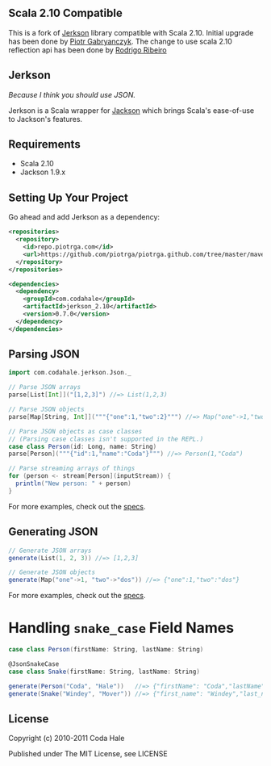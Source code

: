 Scala 2.10 Compatible
---------------------

This is a fork of [Jerkson](https://github.com/codahale/jerkson) library compatible with Scala 2.10.
Initial upgrade has been done by [Piotr Gabryanczyk](mailto:piotrga@gmail.com).
The change to use scala 2.10 reflection api has been done by [Rodrigo Ribeiro](http://github.com/rodrigopr)

Jerkson
-------

*Because I think you should use JSON.*

Jerkson is a Scala wrapper for [Jackson](http://jackson.codehaus.org/) which
brings Scala's ease-of-use to Jackson's features.


Requirements
------------

* Scala 2.10
* Jackson 1.9.x


Setting Up Your Project
-----------------------

Go ahead and add Jerkson as a dependency:

```xml
<repositories>
  <repository>
    <id>repo.piotrga.com</id>
    <url>https://github.com/piotrga/piotrga.github.com/tree/master/maven-repo</url>
  </repository>
</repositories>

<dependencies>
  <dependency>
    <groupId>com.codahale</groupId>
    <artifactId>jerkson_2.10</artifactId>
    <version>0.7.0</version>
  </dependency>
</dependencies>
```


Parsing JSON
------------

```scala
import com.codahale.jerkson.Json._

// Parse JSON arrays
parse[List[Int]]("[1,2,3]") //=> List(1,2,3)

// Parse JSON objects
parse[Map[String, Int]]("""{"one":1,"two":2}""") //=> Map("one"->1,"two"->2)

// Parse JSON objects as case classes
// (Parsing case classes isn't supported in the REPL.)
case class Person(id: Long, name: String)
parse[Person]("""{"id":1,"name":"Coda"}""") //=> Person(1,"Coda")

// Parse streaming arrays of things
for (person <- stream[Person](inputStream)) {
  println("New person: " + person)
}
```

For more examples, check out the [specs](https://github.com/codahale/jerkson/blob/master/src/test/scala/com/codahale/jerkson/tests/).


Generating JSON
---------------

```scala
// Generate JSON arrays
generate(List(1, 2, 3)) //=> [1,2,3]

// Generate JSON objects
generate(Map("one"->1, "two"->"dos")) //=> {"one":1,"two":"dos"}
```

For more examples, check out the [specs](https://github.com/codahale/jerkson/blob/master/src/test/scala/com/codahale/jerkson/tests/).


Handling `snake_case` Field Names
=================================

```scala
case class Person(firstName: String, lastName: String)

@JsonSnakeCase
case class Snake(firstName: String, lastName: String)

generate(Person("Coda", "Hale"))   //=> {"firstName": "Coda","lastName":"Hale"}
generate(Snake("Windey", "Mover")) //=> {"first_name": "Windey","last_name":"Mover"}
```


License
-------

Copyright (c) 2010-2011 Coda Hale

Published under The MIT License, see LICENSE
